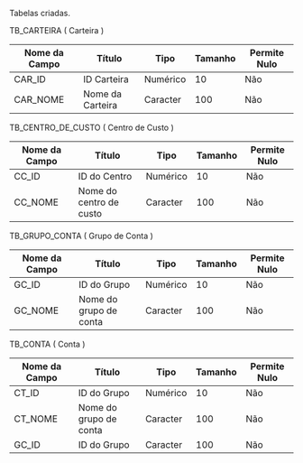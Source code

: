 Tabelas criadas.

TB_CARTEIRA ( Carteira )

| Nome da Campo | Título            | Tipo      | Tamanho | Permite Nulo |
| ------------- | ----------------- | --------- | ------- | ------------ |
| CAR_ID        | ID Carteira       | Numérico  | 10      | Não          |
| CAR_NOME      | Nome da Carteira  | Caracter  | 100     | Não          |
	

TB_CENTRO_DE_CUSTO ( Centro de Custo )

| Nome da Campo | Título                  | Tipo      | Tamanho | Permite Nulo |
| ------------- | ----------------------- | --------- | ------- | ------------ |
| CC_ID         | ID do Centro            | Numérico  | 10      | Não          |
| CC_NOME       | Nome do centro de custo | Caracter  | 100     | Não          |

TB_GRUPO_CONTA ( Grupo de Conta )

| Nome da Campo | Título                 | Tipo      | Tamanho | Permite Nulo |
| ------------- | ---------------------- | --------- | ------- | ------------ |
| GC_ID         | ID do Grupo            | Numérico  | 10      | Não          |
| GC_NOME       | Nome do grupo de conta | Caracter  | 100     | Não          |


TB_CONTA ( Conta )

| Nome da Campo | Título                 | Tipo      | Tamanho | Permite Nulo |
| ------------- | ---------------------- | --------- | ------- | ------------ |
| CT_ID         | ID do Grupo            | Numérico  | 10      | Não          |
| CT_NOME       | Nome do grupo de conta | Caracter  | 100     | Não          |
| GC_ID         | ID do Grupo            | Caracter  | 100     | Não          |
